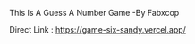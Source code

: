 This Is A Guess A Number Game 
                -By Fabxcop

Direct Link : https://game-six-sandy.vercel.app/
